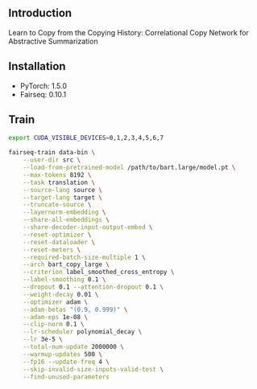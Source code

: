 ## Introduction

Learn to Copy from the Copying History: Correlational Copy Network for Abstractive Summarization

## Installation

- PyTorch: 1.5.0
- Fairseq: 0.10.1   

## Train

```sh
export CUDA_VISIBLE_DEVICES=0,1,2,3,4,5,6,7

fairseq-train data-bin \
    --user-dir src \
    --load-from-pretrained-model /path/to/bart.large/model.pt \
    --max-tokens 8192 \
    --task translation \
    --source-lang source \
    --target-lang target \
    --truncate-source \
    --layernorm-embedding \
    --share-all-embeddings \
    --share-decoder-input-output-embed \
    --reset-optimizer \
    --reset-dataloader \
    --reset-meters \
    --required-batch-size-multiple 1 \
    --arch bart_copy_large \
    --criterion label_smoothed_cross_entropy \
    --label-smoothing 0.1 \
    --dropout 0.1 --attention-dropout 0.1 \
    --weight-decay 0.01 \
    --optimizer adam \
    --adam-betas "(0.9, 0.999)" \
    --adam-eps 1e-08 \
    --clip-norm 0.1 \
    --lr-scheduler polynomial_decay \
    --lr 3e-5 \
    --total-num-update 2000000 \
    --warmup-updates 500 \
    --fp16 --update-freq 4 \
    --skip-invalid-size-inputs-valid-test \
    --find-unused-parameters
```
